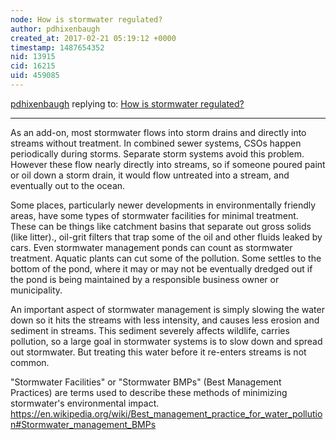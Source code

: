 ```yaml
---
node: How is stormwater regulated? 
author: pdhixenbaugh
created_at: 2017-02-21 05:19:12 +0000
timestamp: 1487654352
nid: 13915
cid: 16215
uid: 459085
---
```




[pdhixenbaugh](../profile/pdhixenbaugh) replying to: [How is stormwater regulated? ](../notes/stevie/02-09-2017/how-is-stormwater-regulated)

----
As an add-on, most stormwater flows into storm drains and directly into streams without treatment. In combined sewer systems, CSOs happen periodically during storms. Separate storm systems avoid this problem. However these flow nearly directly into streams, so if someone poured paint or oil down a storm drain, it would flow untreated into a stream, and eventually out to the ocean.

Some places, particularly newer developments in environmentally friendly areas, have some types of stormwater facilities for minimal treatment. These can be things like catchment basins that separate out gross solids (like litter)., oil-grit filters that trap some of the oil and other fluids leaked by cars. Even stormwater management ponds can count as stormwater treatment. Aquatic plants can cut some of the pollution. Some settles to the bottom of the pond, where it may or may not be eventually dredged out if the pond is being maintained by a responsible business owner or municipality.

An important aspect of stormwater management is simply slowing the water down so it hits the streams with less intensity, and causes less erosion and sediment in streams. This sediment severely affects wildlife, carries pollution, so a large goal in stormwater systems is to slow down and spread out stormwater. But treating this water before it re-enters streams is not common.

"Stormwater Facilities" or "Stormwater BMPs" (Best Management Practices) are terms used to describe these methods of minimizing stormwater's environmental impact. https://en.wikipedia.org/wiki/Best_management_practice_for_water_pollution#Stormwater_management_BMPs